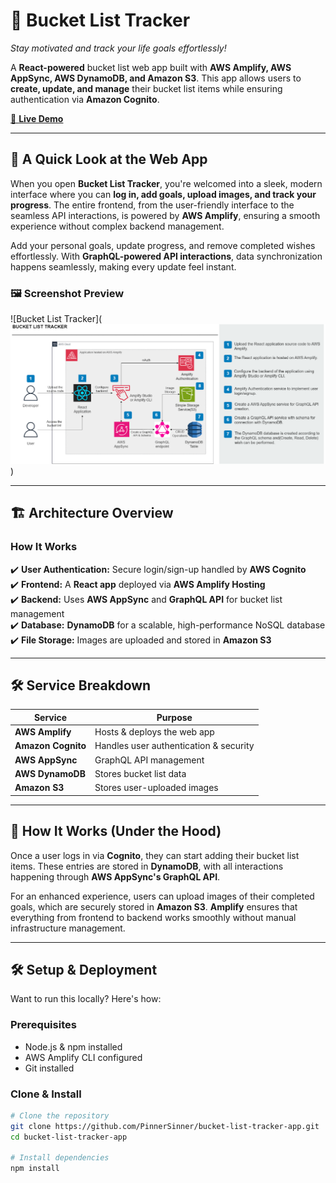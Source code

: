 # 🎯 Bucket List Tracker  

*Stay motivated and track your life goals effortlessly!*

A **React-powered** bucket list web app built with **AWS Amplify, AWS AppSync, AWS DynamoDB, and Amazon S3**. This app allows users to **create, update, and manage** their bucket list items while ensuring authentication via **Amazon Cognito**.

[🚀 **Live Demo**](https://main.dc2nlltqlji8s.amplifyapp.com/)  

---

## 📝 A Quick Look at the Web App  

When you open **Bucket List Tracker**, you're welcomed into a sleek, modern interface where you can **log in, add goals, upload images, and track your progress**. The entire frontend, from the user-friendly interface to the seamless API interactions, is powered by **AWS Amplify**, ensuring a smooth experience without complex backend management.  

Add your personal goals, update progress, and remove completed wishes effortlessly. With **GraphQL-powered API interactions**, data synchronization happens seamlessly, making every update feel instant.

### 🖼️ **Screenshot Preview**  
![Bucket List Tracker](![alt text](image.png))

---

## 🏗️ Architecture Overview  

### **How It Works**  

✔️ **User Authentication:** Secure login/sign-up handled by **AWS Cognito**  
✔️ **Frontend:** A **React app** deployed via **AWS Amplify Hosting**  
✔️ **Backend:** Uses **AWS AppSync** and **GraphQL API** for bucket list management  
✔️ **Database:** **DynamoDB** for a scalable, high-performance NoSQL database  
✔️ **File Storage:** Images are uploaded and stored in **Amazon S3**  

---

## 🛠 Service Breakdown  

| Service            | Purpose                                |
| ------------------ | -------------------------------------- |
| **AWS Amplify**    | Hosts & deploys the web app            |
| **Amazon Cognito** | Handles user authentication & security |
| **AWS AppSync**    | GraphQL API management                 |
| **AWS DynamoDB**   | Stores bucket list data                |
| **Amazon S3**      | Stores user-uploaded images            |

---

## 🚀 How It Works (Under the Hood)  

Once a user logs in via **Cognito**, they can start adding their bucket list items. These entries are stored in **DynamoDB**, with all interactions happening through **AWS AppSync's GraphQL API**.

For an enhanced experience, users can upload images of their completed goals, which are securely stored in **Amazon S3**. **Amplify** ensures that everything from frontend to backend works smoothly without manual infrastructure management.

---

## 🛠️ Setup & Deployment  

Want to run this locally? Here's how:

### **Prerequisites**  
- Node.js & npm installed  
- AWS Amplify CLI configured  
- Git installed  

### **Clone & Install**  

```bash
# Clone the repository
git clone https://github.com/PinnerSinner/bucket-list-tracker-app.git
cd bucket-list-tracker-app

# Install dependencies
npm install
